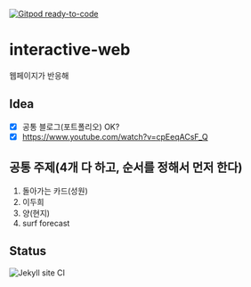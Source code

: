 [![Gitpod ready-to-code](https://img.shields.io/badge/Gitpod-ready--to--code-blue?logo=gitpod)](https://gitpod.io/#https://github.com/29-75/interactive-web)

# interactive-web
웹페이지가 반응해

## Idea
- [x] 공통 블로그(포트폴리오) OK?
- [x] https://www.youtube.com/watch?v=cpEeqACsF_Q

## 공통 주제(4개 다 하고, 순서를 정해서 먼저 한다)
1. 돌아가는 카드(성원)
2. 이두희
3. 양(현지)
4. surf forecast

## Status
![Jekyll site CI](https://github.com/gon-park/interactive-web/workflows/Jekyll%20site%20CI/badge.svg)
